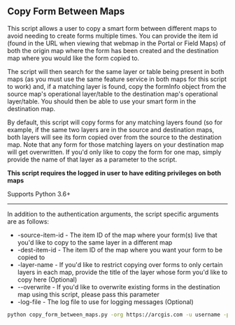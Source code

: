 ## Copy Form Between Maps

This script allows a user to copy a smart form between different maps to avoid needing to create forms multiple times.
You can provide the item id (found in the URL when viewing that webmap in the Portal or Field Maps) of both the origin
map where the form has been created and the destination map where you would like the form copied to. 

The script will then search for the same layer or table being present in both maps (as you must use the same feature service in 
both maps for this script to work) and, if a matching layer is found, copy the formInfo object from the source map's 
operational layer/table to the destination map's operational layer/table. You should then be able to use your smart form in the
destination map.

By default, this script will copy forms for any matching layers found (so for example, if the same two layers are in the
source and destination maps, both layers will see its form copied over from the source to the destination map. Note that
any form for those matching layers on your destination map will get overwritten. If you'd only like to copy the form
for one map, simply provide the name of that layer as a parameter to the script.

**This script requires the logged in user to have editing privileges on both maps**

Supports Python 3.6+

----

In addition to the authentication arguments, the script specific arguments are as follows:

- -source-item-id - The item ID of the map where your form(s) live that you'd like to copy to the same layer in a different map
- -dest-item-id - The item ID of the map where you want your form to be copied to
- -layer-name - If you'd like to restrict copying over forms to only certain layers in each map, provide the title of the layer whose form you'd like to copy here (Optional)
- --overwrite - If you'd like to overwrite existing forms in the destination map using this script, please pass this parameter
- -log-file - The log file to use for logging messages (Optional)

```bash
python copy_form_between_maps.py -org https://arcgis.com -u username -p password -source-map-id d2295f09f97945c9b447417ba27bcb38 -dest-map-id 4392801d9c8341ce9038614ff240e877 -layer-name "Inspections" --overwrite
```
